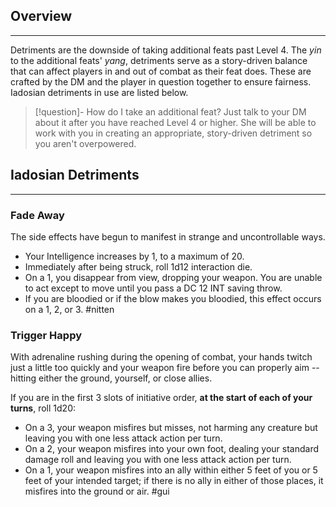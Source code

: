 ## Overview
---
Detriments are the downside of taking additional feats past Level 4. The _yin_ to the additional feats' _yang_, detriments serve as a story-driven balance that can affect players in and out of combat as their feat does. These are crafted by the DM and the player in question together to ensure fairness. Iadosian detriments in use are listed below.

>[!question]- How do I take an additional feat?
> Just talk to your DM about it after you have reached Level 4 or higher. She will be able to work with you in creating an appropriate, story-driven detriment so you aren't overpowered.

## Iadosian Detriments
---
### Fade Away
The side effects have begun to manifest in strange and uncontrollable ways.
- Your Intelligence increases by 1, to a maximum of 20.
- Immediately after being struck, roll 1d12 interaction die.
- On a 1, you disappear from view, dropping your weapon. You are unable to act except to move until you pass a DC 12 INT saving throw.
- If you are bloodied or if the blow makes you bloodied, this effect occurs on a 1, 2, or 3.
#nitten 

### Trigger Happy
With adrenaline rushing during the opening of combat, your hands twitch just a little too quickly and your weapon fire before you can properly aim -- hitting either the ground, yourself, or close allies.

If you are in the first 3 slots of initiative order, **at the start of each of your turns**, roll 1d20:
- On a 3, your weapon misfires but misses, not harming any creature but leaving you with one less attack action per turn.
- On a 2, your weapon misfires into your own foot, dealing your standard damage roll and leaving you with one less attack action per turn.
- On a 1, your weapon misfires into an ally within either 5 feet of you or 5 feet of your intended target; if there is no ally in either of those places, it misfires into the ground or air.
#gui 